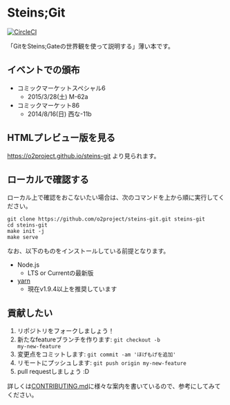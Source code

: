 Steins;Git
===========

[![CircleCI](https://circleci.com/gh/o2project/steins-git.svg?style=svg&circle-token=de169eedf1024803e57569d75b18cf82e8d87330)](https://circleci.com/gh/o2project/steins-git)

「GitをSteins;Gateの世界観を使って説明する」薄い本です。

## イベントでの頒布

- コミックマーケットスペシャル6
  - 2015/3/28(土) M-62a
- コミックマーケット86
  - 2014/8/16(日) 西な-11b

## HTMLプレビュー版を見る

https://o2project.github.io/steins-git より見られます。

## ローカルで確認する

ローカル上で確認をおこないたい場合は、次のコマンドを上から順に実行してください。

```
git clone https://github.com/o2project/steins-git.git steins-git
cd steins-git
make init -j
make serve
```

なお、以下のものをインストールしている前提となります。

- Node.js
  - LTS or Currentの最新版
- [yarn](https://www.npmjs.com/package/yarn)
  - 現在v1.9.4以上を推奨しています

## 貢献したい

1. リポジトリをフォークしましょう！
2. 新たなfeatureブランチを作ります: <code>git checkout -b my-new-feature</code>
3. 変更点をコミットします: `git commit -am 'ほげもげを追加'`
4. リモートにプッシュします: `git push origin my-new-feature`
5. pull requestしましょう :D

詳しくは[CONTRIBUTING.md](CONTRIBUTING.md "CONTRIBUTING.md")に様々な案内を書いているので、参考にしてみてください。
